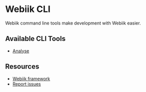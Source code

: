 Webiik CLI
==========
Webiik command line tools make development with Webiik easier.
 
Available CLI Tools
-------------------
- [Analyse](./src/Analyse)

Resources
---------
* [Webiik framework][1]
* [Report issues][2]

[1]: https://github.com/webiik/webiik
[2]: https://github.com/webiik/components/issues